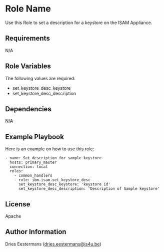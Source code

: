 # Role Name

Use this Role to set a description for a keystore on the ISAM Appliance.

## Requirements
N/A

## Role Variables

The following values are required:
* set_keystore_desc_keystore
* set_keystore_desc_description

## Dependencies
N/A

## Example Playbook

Here is an example on how to use this role:

    - name: Set description for sample keystore
      hosts: primary_master
      connection: local
      roles:
        - common_handlers
        - role: ibm.isam.set_keystore_desc
          set_keystore_desc_keystore: 'keystore id'
          set_keystore_desc_description: 'Description of Sample keystore'

## License

Apache

## Author Information

Dries Eestermans (dries.eestermans@is4u.be)
